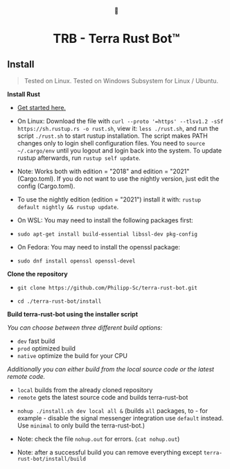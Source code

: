 <div align="center">

  <p>🤖</p>
  <h1>TRB - Terra Rust Bot™</h1>  
  </div>
 
 
## Install

> Tested on Linux.
> Tested on Windows Subsystem for Linux / Ubuntu.


**Install Rust**

* <a href="https://doc.rust-lang.org/book/ch01-00-getting-started.html">Get started here.</a>
* On Linux: Download the file with `curl --proto '=https' --tlsv1.2 -sSf https://sh.rustup.rs -o rust.sh`, view
  it: `less ./rust.sh`, and run the script `./rust.sh` to start rustup installation. The script makes PATH changes only
  to login shell configuration files. You need to `source ~/.cargo/env` until you logout and login back into the system.
  To update rustup afterwards, run `rustup self update`.
* Note: Works both with edition = "2018" and edition = "2021" (Cargo.toml). If you do not want to use the nightly
  version, just edit the config (Cargo.toml).
* To use the nightly edition (edition = "2021") install it with: `rustup default nightly && rustup update`.


* On WSL: You may need to install the following packages first:
* `sudo apt-get install build-essential libssl-dev pkg-config`


* On Fedora: You may need to install the openssl package:
* `sudo dnf install openssl openssl-devel`

**Clone the repository**

* `git clone https://github.com/Philipp-Sc/terra-rust-bot.git`


* `cd ./terra-rust-bot/install`

**Build terra-rust-bot using the installer script**


*You can choose between three different build options:*

* `dev` fast build
* `prod` optimized build
* `native` optimize the build for your CPU

*Additionally you can either build from the local source code or the latest remote code.*

- `local` builds from the already cloned repository
- `remote` gets the latest source code and builds terra-rust-bot


* `nohup ./install.sh dev local all &` (builds `all` packages, to - for example - disable the signal messenger
  integration use `default` instead. Use `minimal` to only build the terra-rust-bot.)
  
* Note: check the file `nohup.out` for errors. (`cat nohup.out`)
* Note: after a successful build you can remove everything except `terra-rust-bot/install/build`
